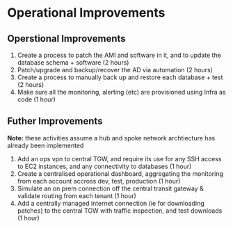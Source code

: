 # Operational Improvements

## Operstional Improvements 
1. Create a process to patch the AMI and software in it, and to update the database schema + software (2 hours)
2. Patch/upgrade and backup/recover the AD via automation (2 hours)
3. Create a process to manually back up and restore each database + test (2 hours)
4. Make sure all the monitoring, alerting (etc) are provisioned using Infra as code (1 hour)

## Futher Improvements
**Note:** these activities assume a hub and spoke network archtiecture has already been implemented
1. Add an ops vpn to central TGW, and require its use for any SSH access to EC2 instances, and any connectivity to databases (1 hour)
2. Create a centralised operational dashboard, aggregating the monitoring from each account accross dev, test, production (1 hour)
3. Simulate an on prem connection off the central transit gateway & validate routing from each tenant (1 hour)
4. Add a centrally managed internet connection (ie for downloading patches) to the central TGW with traffic inspection, and test downloads (1 hour)
